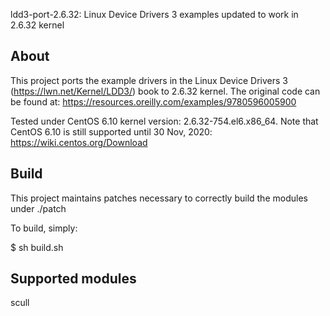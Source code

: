 ldd3-port-2.6.32: Linux Device Drivers 3 examples updated to work in 2.6.32 kernel

About
-----

This project ports the example drivers in the Linux Device Drivers 3 (https://lwn.net/Kernel/LDD3/) book to 2.6.32 kernel. The original code can be found at: https://resources.oreilly.com/examples/9780596005900 

Tested under CentOS 6.10 kernel version: 2.6.32-754.el6.x86_64. Note that CentOS 6.10 is still supported until 30 Nov, 2020: https://wiki.centos.org/Download

Build
-----

This project maintains patches necessary to correctly build the modules under ./patch

To build, simply:

$ sh build.sh

Supported modules
-----

scull

